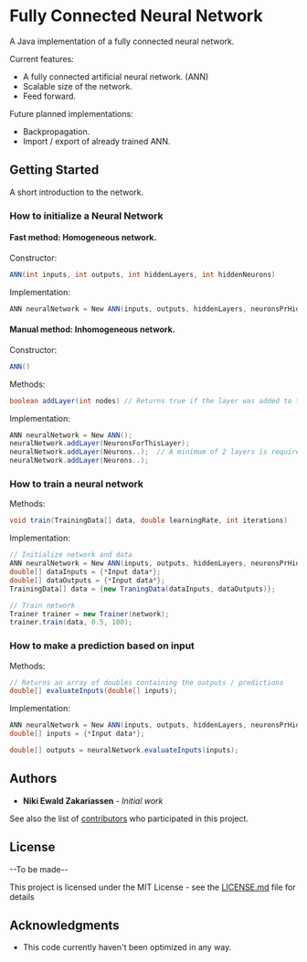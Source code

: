 # Fully Connected Neural Network

A Java implementation of a fully connected neural network. 

Current features:
* A fully connected artificial neural network. (ANN)
* Scalable size of the network.
* Feed forward.

Future planned implementations:
* Backpropagation.
* Import / export of already trained ANN.

## Getting Started

A short introduction to the network.

### How to initialize a Neural Network

#### Fast method: Homogeneous network.

Constructor:
```Java
ANN(int inputs, int outputs, int hiddenLayers, int hiddenNeurons)
```

Implementation:
```Java
ANN neuralNetwork = New ANN(inputs, outputs, hiddenLayers, neuronsPrHiddenLayer)
```

#### Manual method: Inhomogeneous network.

Constructor:
```Java
ANN()
```

Methods:
```Java
boolean addLayer(int nodes) // Returns true if the layer was added to the network
```

Implementation:
```Java
ANN neuralNetwork = New ANN();
neuralNetwork.addLayer(NeuronsForThisLayer);
neuralNetwork.addLayer(Neurons..);  // A minimum of 2 layers is required.
neuralNetwork.addLayer(Neurons..);
```

### How to train a neural network

Methods:
```Java
void train(TrainingData[] data, double learningRate, int iterations)
```

Implementation:
```Java
// Initialize network and data
ANN neuralNetwork = New ANN(inputs, outputs, hiddenLayers, neuronsPrHiddenLayer)
double[] dataInputs = {*Input data*};
double[] dataOutputs = {*Input data*};
TrainingData[] data = {new TraningData(dataInputs, dataOutputs)};

// Train network
Trainer trainer = new Trainer(network);
trainer.train(data, 0.5, 100);
```

### How to make a prediction based on input

Methods:
```Java
// Returns an array of doubles containing the outputs / predictions
double[] evaluateInputs(double[] inputs); 
```

Implementation:
```Java
ANN neuralNetwork = New ANN(inputs, outputs, hiddenLayers, neuronsPrHiddenLayer)
double[] inputs = {*Input data*};

double[] outputs = neuralNetwork.evaluateInputs(inputs);
```

## Authors

* **Niki Ewald Zakariassen** - *Initial work*

See also the list of [contributors](https://github.com/niki9796dk/FullyConnected-Neural-Network/graphs/contributors) who participated in this project.

## License
--To be made--

This project is licensed under the MIT License - see the [LICENSE.md](LICENSE.md) file for details

## Acknowledgments

* This code currently haven't been optimized in any way.

